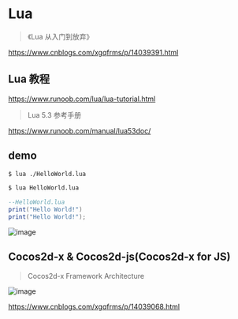 # Lua

> 《Lua 从入门到放弃》

https://www.cnblogs.com/xgqfrms/p/14039391.html

## Lua 教程

https://www.runoob.com/lua/lua-tutorial.html

> Lua 5.3 参考手册

https://www.runoob.com/manual/lua53doc/

## demo

```sh
$ lua ./HelloWorld.lua

$ lua HelloWorld.lua

```

```lua
--HelloWorld.lua
print("Hello World!")
print("Hello World!");

```

![image](https://user-images.githubusercontent.com/7291672/109150044-4c651680-77a3-11eb-9247-14a70ed4fdbe.png)

## Cocos2d-x & Cocos2d-js(Cocos2d-x for JS)

> Cocos2d-x Framework Architecture

![image](https://user-images.githubusercontent.com/7291672/109149834-0c059880-77a3-11eb-8755-78bb412620bf.png)


https://www.cnblogs.com/xgqfrms/p/14039068.html
